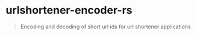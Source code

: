 urlshortener-encoder-rs
====
> Encoding and decoding of short url ids for url shortener applications
